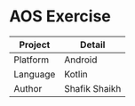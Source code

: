 # AOS Exercise  
| Project | Detail |
| ------ | ------ |
| Platform | Android |
| Language | Kotlin |
| Author | Shafik Shaikh |